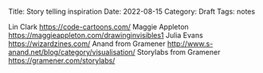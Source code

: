 Title: Story telling inspiration
Date: 2022-08-15
Category: Draft
Tags: notes

Lin Clark https://code-cartoons.com/
Maggie Appleton https://maggieappleton.com/drawinginvisibles1
Julia Evans https://wizardzines.com/
Anand from Gramener http://www.s-anand.net/blog/category/visualisation/
Storylabs from Gramener https://gramener.com/storylabs/